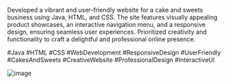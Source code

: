 Developed a vibrant and user-friendly website for a cake and sweets business using Java, HTML, and CSS. The site features visually appealing product showcases, an interactive navigation menu, and a responsive design, ensuring seamless user experiences. Prioritized creativity and functionality to craft a delightful and professional online presence.

#Java 
#HTML 
#CSS 
#WebDevelopment 
#ResponsiveDesign 
#UserFriendly 
#CakesAndSweets 
#CreativeWebsite 
#ProfessionalDesign 
#InteractiveUI

![image](https://github.com/user-attachments/assets/4cce27b7-ff24-4b0f-9e2a-a594781d2f55)





